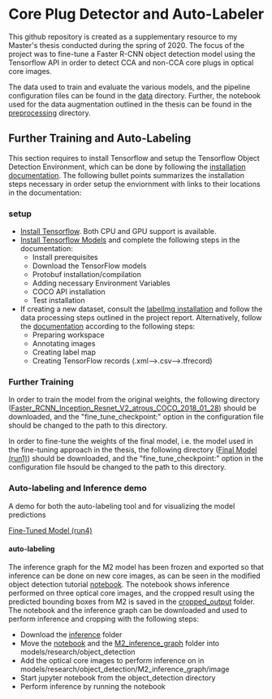 # Core Plug Detector and Auto-Labeler
This github repository is created as a supplementary resource to my Master's thesis conducted during the spring of 2020. The focus of the project was to fine-tune a Faster R-CNN object detection model using the Tensorflow API in order to detect CCA and non-CCA core plugs in optical core images. 

The data used to train and evaluate the various models, and the pipeline configuration files can be found in the [data](data) directory. Further, the notebook used for the data augmentation outlined in the thesis can be found in the [preprocessing](preprocessing) directory. 

## Further Training and Auto-Labeling
This section requires to install Tensorflow and setup the Tensorflow Object Detection Environment, which can be done by following the [installation documentation](https://tensorflow-object-detection-api-tutorial.readthedocs.io/en/latest/index.html). The following bullet points summarizes the installation steps necessary in order setup the enviornment with links to their locations in the documentation:

### setup
* [Install Tensorflow](https://tensorflow-object-detection-api-tutorial.readthedocs.io/en/latest/install.html#tensorflow-installation). Both CPU and GPU support is available.
* [Install Tensorflow Models](https://tensorflow-object-detection-api-tutorial.readthedocs.io/en/latest/install.html#tensorflow-models-installation) and complete the following steps in the documentation:
  * Install prerequisites
  * Download the TensorFlow models
  * Protobuf installation/compilation
  * Adding necessary Environment Variables
  * COCO API installation
  * Test installation
* If creating a new dataset, consult the [labelImg installation](https://tensorflow-object-detection-api-tutorial.readthedocs.io/en/latest/install.html#labelimg-installation) and follow the data processing steps outlined in the project report. Alternatively, follow the [documentation](https://tensorflow-object-detection-api-tutorial.readthedocs.io/en/latest/training.html) according to the following steps:
  * Preparing workspace
  * Annotating images
  * Creating label map
  * Creating TensorFlow records (.xml-->.csv-->.tfrecord)


### Further Training
In order to train the model from the original weights, the following directory ([Faster_RCNN_Inception_Resnet_V2_atrous_COCO_2018_01_28](https://console.cloud.google.com/storage/browser/full-model/faster_rcnn_inception_resnet_v2_atrous_coco_2018_01_28/)) should be downloaded, and the "fine_tune_checkpoint:" option in the configuration file should be changed to the path to this directory.

In order to fine-tune the weights of the final model, i.e. the model used in the fine-tuning approach in the thesis, the following directory ([Final Model (run1)](https://console.cloud.google.com/storage/browser/full-model/final-model/)) should be downloaded, and the "fine_tune_checkpoint:" option in the configuration file hsould be changed to the path to this directory.


### Auto-labeling and Inference demo
A demo for both the auto-labeling tool and for visualizing the model predictions 



[Fine-Tuned Model (run4)](https://console.cloud.google.com/storage/browser/full-model/inference-graph-auto-labeling/)







#### auto-labeling
The inference graph for the M2 model has been frozen and exported so that inference can be done on new core images, as can be seen in the modified object detection tutorial [notebook](inference/object_detection_tutorial_modified.ipynb). The notebook shows inference performed on three optical core images, and the cropped result using the predicted bounding boxes from M2 is saved in the [cropped_output](inference/M2_inference_graph/cropped_output) folder. The notebook and the inference graph can be downloaded and used to perform inference and cropping with the following steps:

  * Download the [inference](inference) folder
  * Move the [notebook](inference/object_detection_tutorial_modified.ipynb) and the [M2_inference_graph](inference/M2_inference_graph) folder into models/research/object_detection
  * Add the optical core images to perform inference on in models/research/object_detection/M2_inference_graph/image
  * Start jupyter notebook from the object_detection directory
  * Perform inference by running the notebook


####
